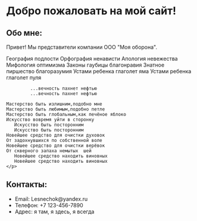 
<html>
<head>
  <title>Мой сайт</title>
</head>
<body>
  <!-- Yandex.Metrika counter -->
<script type="text/javascript" >
   (function(m,e,t,r,i,k,a){m[i]=m[i]||function(){(m[i].a=m[i].a||[]).push(arguments)};
   m[i].l=1*new Date();
   for (var j = 0; j < document.scripts.length; j++) {if (document.scripts[j].src === r) { return; }}
   k=e.createElement(t),a=e.getElementsByTagName(t)[0],k.async=1,k.src=r,a.parentNode.insertBefore(k,a)})
   (window, document, "script", "https://mc.yandex.ru/metrika/tag.js", "ym");

   ym(95442738, "init", {
        clickmap:true,
        trackLinks:true,
        accurateTrackBounce:true,
        webvisor:true
   });
</script>
<noscript><div><img src="https://mc.yandex.ru/watch/95442738" style="position:absolute; left:-9999px;" alt="" /></div></noscript>
<!-- /Yandex.Metrika counter -->


  <h1>Добро пожаловать на мой сайт!</h1>
  
  <h2>Обо мне:</h2>
  <p>Привет! Мы представители компании ООО "Моя оборона".</p>
  <p>География подлости
    Орфография ненависти
    Апология невежества
    Мифология оптимизма
    Законы гаубицы благонравия
    Знатное пиршество благоразумия
    Устами ребенка глаголет яма
    Устами ребенка глаголет пуля
    
             ...вечность пахнет нефтью
             ...вечность пахнет нефтью
    
    Мастерство быть излишним,подобно мне
    Мастерство быть любимым,подобно петле
    Мастерство быть глобальным,как печёное яблоко
    Искусство вовремя уйти в сторонку
       Искусство быть посторонним
       Искусство быть посторонним
    Новейшее средство для очистки духовок
    От задохнувшихся по собственной воле
    Новейшее средство для очистки верёвок
    От скверного запаха немытых  шей
       Новейшее средство находить виновных
       Новейшее средство находить виновных
    </p>
  <h2>Контакты:</h2>
  <ul>
    <li>Email: Lesnechok@yandex.ru</li>
    <li>Телефон: +7 123-456-7890</li>
    <li>Адрес: я там, я здесь, я всегда</li>
  </ul>
</body>
</html>

